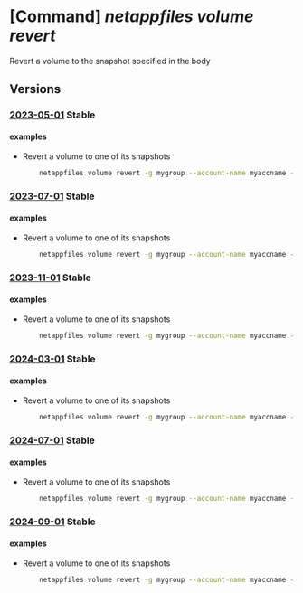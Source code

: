 # [Command] _netappfiles volume revert_

Revert a volume to the snapshot specified in the body

## Versions

### [2023-05-01](/Resources/mgmt-plane/L3N1YnNjcmlwdGlvbnMve30vcmVzb3VyY2Vncm91cHMve30vcHJvdmlkZXJzL21pY3Jvc29mdC5uZXRhcHAvbmV0YXBwYWNjb3VudHMve30vY2FwYWNpdHlwb29scy97fS92b2x1bWVzL3t9L3JldmVydA==/2023-05-01.xml) **Stable**

<!-- mgmt-plane /subscriptions/{}/resourcegroups/{}/providers/microsoft.netapp/netappaccounts/{}/capacitypools/{}/volumes/{}/revert 2023-05-01 -->

#### examples

- Revert a volume to one of its snapshots
    ```bash
        netappfiles volume revert -g mygroup --account-name myaccname --pool-name mypoolname --name myvolname --snapshot-id 9760acf5-4638-11e7-9bdb-020073ca3333
    ```

### [2023-07-01](/Resources/mgmt-plane/L3N1YnNjcmlwdGlvbnMve30vcmVzb3VyY2Vncm91cHMve30vcHJvdmlkZXJzL21pY3Jvc29mdC5uZXRhcHAvbmV0YXBwYWNjb3VudHMve30vY2FwYWNpdHlwb29scy97fS92b2x1bWVzL3t9L3JldmVydA==/2023-07-01.xml) **Stable**

<!-- mgmt-plane /subscriptions/{}/resourcegroups/{}/providers/microsoft.netapp/netappaccounts/{}/capacitypools/{}/volumes/{}/revert 2023-07-01 -->

#### examples

- Revert a volume to one of its snapshots
    ```bash
        netappfiles volume revert -g mygroup --account-name myaccname --pool-name mypoolname --name myvolname --snapshot-id 9760acf5-4638-11e7-9bdb-020073ca3333
    ```

### [2023-11-01](/Resources/mgmt-plane/L3N1YnNjcmlwdGlvbnMve30vcmVzb3VyY2Vncm91cHMve30vcHJvdmlkZXJzL21pY3Jvc29mdC5uZXRhcHAvbmV0YXBwYWNjb3VudHMve30vY2FwYWNpdHlwb29scy97fS92b2x1bWVzL3t9L3JldmVydA==/2023-11-01.xml) **Stable**

<!-- mgmt-plane /subscriptions/{}/resourcegroups/{}/providers/microsoft.netapp/netappaccounts/{}/capacitypools/{}/volumes/{}/revert 2023-11-01 -->

#### examples

- Revert a volume to one of its snapshots
    ```bash
        netappfiles volume revert -g mygroup --account-name myaccname --pool-name mypoolname --name myvolname --snapshot-id 9760acf5-4638-11e7-9bdb-020073ca3333
    ```

### [2024-03-01](/Resources/mgmt-plane/L3N1YnNjcmlwdGlvbnMve30vcmVzb3VyY2Vncm91cHMve30vcHJvdmlkZXJzL21pY3Jvc29mdC5uZXRhcHAvbmV0YXBwYWNjb3VudHMve30vY2FwYWNpdHlwb29scy97fS92b2x1bWVzL3t9L3JldmVydA==/2024-03-01.xml) **Stable**

<!-- mgmt-plane /subscriptions/{}/resourcegroups/{}/providers/microsoft.netapp/netappaccounts/{}/capacitypools/{}/volumes/{}/revert 2024-03-01 -->

#### examples

- Revert a volume to one of its snapshots
    ```bash
        netappfiles volume revert -g mygroup --account-name myaccname --pool-name mypoolname --name myvolname --snapshot-id 9760acf5-4638-11e7-9bdb-020073ca3333
    ```

### [2024-07-01](/Resources/mgmt-plane/L3N1YnNjcmlwdGlvbnMve30vcmVzb3VyY2Vncm91cHMve30vcHJvdmlkZXJzL21pY3Jvc29mdC5uZXRhcHAvbmV0YXBwYWNjb3VudHMve30vY2FwYWNpdHlwb29scy97fS92b2x1bWVzL3t9L3JldmVydA==/2024-07-01.xml) **Stable**

<!-- mgmt-plane /subscriptions/{}/resourcegroups/{}/providers/microsoft.netapp/netappaccounts/{}/capacitypools/{}/volumes/{}/revert 2024-07-01 -->

#### examples

- Revert a volume to one of its snapshots
    ```bash
        netappfiles volume revert -g mygroup --account-name myaccname --pool-name mypoolname --name myvolname --snapshot-id 9760acf5-4638-11e7-9bdb-020073ca3333
    ```

### [2024-09-01](/Resources/mgmt-plane/L3N1YnNjcmlwdGlvbnMve30vcmVzb3VyY2Vncm91cHMve30vcHJvdmlkZXJzL21pY3Jvc29mdC5uZXRhcHAvbmV0YXBwYWNjb3VudHMve30vY2FwYWNpdHlwb29scy97fS92b2x1bWVzL3t9L3JldmVydA==/2024-09-01.xml) **Stable**

<!-- mgmt-plane /subscriptions/{}/resourcegroups/{}/providers/microsoft.netapp/netappaccounts/{}/capacitypools/{}/volumes/{}/revert 2024-09-01 -->

#### examples

- Revert a volume to one of its snapshots
    ```bash
        netappfiles volume revert -g mygroup --account-name myaccname --pool-name mypoolname --name myvolname --snapshot-id 9760acf5-4638-11e7-9bdb-020073ca3333
    ```
